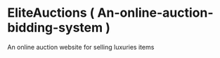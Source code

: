 # EliteAuctions ( An-online-auction-bidding-system )
An online auction website for selling luxuries items
